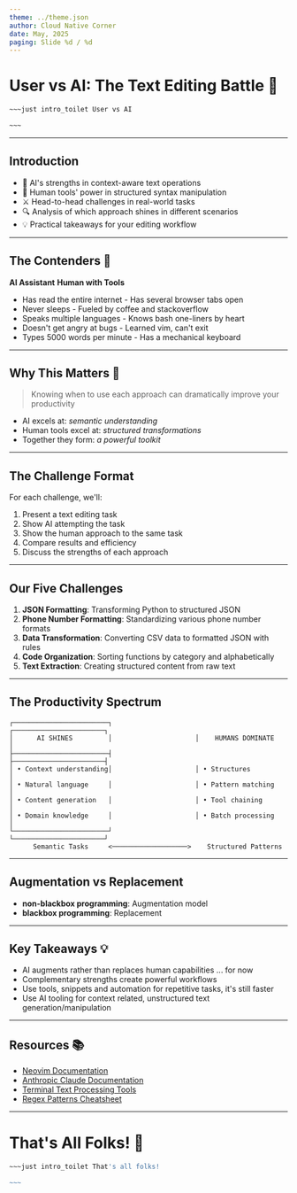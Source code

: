 ```yaml
---
theme: ../theme.json
author: Cloud Native Corner
date: May, 2025
paging: Slide %d / %d
---
```


# User vs AI: The Text Editing Battle 🥊

```bash
~~~just intro_toilet User vs AI

~~~
```

---

## Introduction

- 🤖 AI's strengths in context-aware text operations
- 🧩 Human tools' power in structured syntax manipulation
- ⚔️ Head-to-head challenges in real-world tasks
- 🔍 Analysis of which approach shines in different scenarios
- 💡 Practical takeaways for your editing workflow

---

## The Contenders 🥊

**AI Assistant**                      **Human with Tools**
- Has read the entire internet        - Has several browser tabs open
- Never sleeps                        - Fueled by coffee and stackoverflow
- Speaks multiple languages           - Knows bash one-liners by heart
- Doesn't get angry at bugs           - Learned vim, can't exit
- Types 5000 words per minute         - Has a mechanical keyboard

---

## Why This Matters 🤔

> Knowing when to use each approach can dramatically improve your productivity

- AI excels at:               *semantic understanding*
- Human tools excel at:       *structured transformations*
- Together they form:         *a powerful toolkit*

---

## The Challenge Format

For each challenge, we'll:

1. Present a text editing task
2. Show AI attempting the task
3. Show the human approach to the same task
4. Compare results and efficiency
5. Discuss the strengths of each approach

---

## Our Five Challenges

1. **JSON Formatting**: Transforming Python to structured JSON
2. **Phone Number Formatting**: Standardizing various phone number formats
3. **Data Transformation**: Converting CSV data to formatted JSON with rules
4. **Code Organization**: Sorting functions by category and alphabetically
5. **Text Extraction**: Creating structured content from raw text

---

## The Productivity Spectrum

```
┌────────────────────────┐                     ┌───────────────────────┐
│      AI SHINES         │                     │    HUMANS DOMINATE    │
├────────────────────────┤                     ├───────────────────────┤
│ • Context understanding│                     │ • Structures          │
│ • Natural language     │                     │ • Pattern matching    │
│ • Content generation   │                     │ • Tool chaining       │
│ • Domain knowledge     │                     │ • Batch processing    │
└────────────────────────┘                     └───────────────────────┘
      Semantic Tasks     <───────────────────>    Structured Patterns
```

---

## Augmentation vs Replacement

- **non-blackbox programming**: Augmentation model
- **blackbox programming**: Replacement

---

## Key Takeaways 💡

- AI augments rather than replaces human capabilities ... for now
- Complementary strengths create powerful workflows
- Use tools, snippets and automation for repetitive tasks, it's still faster
- Use AI tooling for context related, unstructured text generation/manipulation

---

## Resources 📚

- [Neovim Documentation](https://neovim.io/doc/)
- [Anthropic Claude Documentation](https://docs.anthropic.com/)
- [Terminal Text Processing Tools](https://learnbyexample.github.io/learn_gnuawk/)
- [Regex Patterns Cheatsheet](https://www.regular-expressions.info/refquick.html)

---

# That's All Folks! 👋

```bash
~~~just intro_toilet That's all folks!

~~~
```
